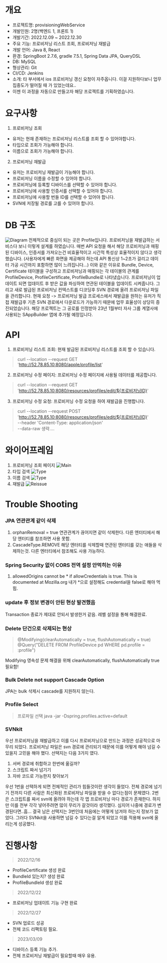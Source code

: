 # 개요
- 프로젝트명: provisioningWebService
- 개발인원: 2명(백엔드 1, 프론트 1)
- 개발기간: 2022.12.09 ~ 2022.12.30
- 주요 기능: 프로비저닝 리스트 조회, 프로비저닝 재발급
- 개발 언어: Java 8, React
- 환경: SpringBoot 2.7.6, gradle 7.5.1, Spring Data JPA, QueryDSL
- DB: MySQL
- 형상관리: Git
- CI/CD: Jenkins
- 소개: 타 부서에서 ios 프로비저닝 갱신 요청이 자주옵니다. 이걸 지원하다보니 업무 집중도가 떨어질 때 가 있었는데요.. 
- 이젠 이 과정을 자동으로 만들고자 해당 프로젝트를 기획하였습니다.

# 요구사항
1. 프로비저닝 조회 
- 유저는 현재 존재하는 프로비저닝 리스트를 조회 할 수 있어야합니다.
- 타입으로 조회가 가능해야 합니다.
- 이름으로 조회가 가능해야 합니다.
2. 프로비저닝 재발급
- 유저는 프로비저닝 재발급이 가능해야 합니다.
- 프로비저닝 이름을 수정할 수 있어야 합니다.
- 프로비저닝에 등록할 디바이스를 선택할 수 있어야 합니다.
- 프로비저닝에 사용할 인증서를 선택할 수 있어야 합니다.
- 프로비저닝에 사용할 번들 ID를 선택할 수 있어야 합니다.
- SVN에 저장될 경로를 고를 수 있어야 합니다.

# DB 구조

![Diagram](TableDiagram.png)
전체적으로 중심이 되는 곳은 Profile입니다. 프로비저닝을 재발급하는 서비스다 보니 이렇게 설계를 하였습니다.
매번 API 요청을 해서 해당 프로비저닝과 매핑된 디바이스, 인증서를 가져오는건 비효율적이고 시간적 특성상 효율적이지 않다고 생각했습니다.
(사용자에게 빠른 화면을 제공해야 하는데 API 통신상 1~2초가 걸리고 데이터 가공 시간까지 포함하면 많이 느려집니다...)
이와 같은 이유로 Bundle, Device, Certificate 테이블을 구성하고 프로비저닝과 매핑되는 각 테이블의 관계를
ProfileDevice, ProfileCertificate, ProfileBundle로 나타냈습니다.
프로비저닝이 업데이트 되면 업데이트 후 받은 값을 파싱하여 연관된 테이블을 업데이트 시켜줍니다.
그리고 새로 발급된 프로비저닝 컨텍스트를 디코딩후 SVN 경로에 올려 프로비저닝 파일을 관리합니다.
현재 요청 -> 프로비저닝 발급 프로세스에서 재발급을 원하는 유저가 직접 재발급후 기존 SVN 경로에서 다운로드가 가능하기 때문에 업무
효율성이 상당히 증진되었습니다. 해당 프로젝트는 그 공로를 인정받아 23년 1월부터 자사 그룹 계열사에 사용되는 SAppBuilder 앱에 추가될 예정입니다.

# API 
1. 프로비저닝 리스트 조회: 현재 발급된 프로비저닝 리스트를 조회 할 수 있습니다.
>curl --location --request GET 'http://52.78.85.10:8080/apple/profile/list'
2. 프로비저닝 수정 페이지: 프로비저닝 수정 페이지에 사용될 데이터를 제공합니다.
>curl --location --request GET 'http://52.78.85.10:8080/resources/profiles/edit/${프로비저닝ID}'
3. 프로비저닝 수정 요청: 프로비저닝 수정 요청을 하여 재발급을 진행합니다.
>curl --location --request POST 'http://52.78.85.10:8080/resources/profiles/edit/${프로비저닝ID}' \
--header 'Content-Type: application/json' \
--data-raw 생략....

# 와이어프레임
1. 프로비저닝 조회 페이지
![Main](main.png)
2. 타입 검색
![Type](typeSearch.png)
3. 이름 검색
![Type](nameSearch.png)
4. 재발급
![Reissue](editMain.png)


# Trouble Shooting

### JPA 연관관계 같이 삭제
1. orphanRemoval = true 연관관계가 끊어지면 같이 삭제한다. 다른 엔터티에서 해당 엔터티를 참조하면 사용 못함.
2. CascadeType.REMOVE 해당 엔터티를 삭제할때 연관된 엔터티를 갖는 애들을 삭제하는것. 다른 엔터티에서 참조해도 사용 가능하다.


### Spring Security 없이 CORS 전역 설정 안먹히는 이유
1. allowedOrigins cannot be * if allowCredentials is true. This is documented at Mozilla.org
내가 *으로 설정해도 credential을 false로 해야 먹힘.

### update 후 정보 변경이 안된 현상 발견했음
Transaction 종료가 제대로 안되서 발생한거 같음.
레벨 설정을 통해 해결완료.

### Delete 단건으로 삭제되는 현상
>@Modifying(clearAutomatically = true, flushAutomatically = true)
@Query("DELETE FROM ProfileDevice pd WHERE pd.profile = :profile")

Modifying 영속성 문제 해결을 위해 clearAutomatically, flushAutomatically true 필요함!


### Bulk Delete not support Cascade Option
JPA는 bulk 삭제시 cascade를 지원하지 않는다.

### Profile Select
> 프로파일 선택
> java -jar -Dspring.profiles.active=default

### SVNkit
우선 프로비저닝을 재발급하고 이를 다시 프로비저닝으로 만드는 과정은 성공적으로 마무리 되었다.
프로비저닝 파일은 svn 경로에 관리되기 때문에 이를 어떻게 해야 넘길 수 있을지 고민을 해야 했다.
선택지는 다음 3가지 였다.
1. 서버 경로에 취합하고 한번에 옮길까?
2. 스크립트 짜서 넘기기
3. 자바 코드로 가능한지 찾아보기

우선 1번을 선택하게 되면 전체적인 관리가 힘들것이란 생각이 들었다. 전체 경로에 넘기기 전까지
다른 사람은 최신화된 프로비저닝 파일을 받을 수 없다는점이 문제였다.
2번은 스크립트를 짜서 svn에 올려야 하는데 각 앱 프로비저닝 마다 경로가 존재한다. 하지만 이를 전부 각각
넣어주려면 많이 무리가 갈것이라 생각했다. 심지어 나중에 경로가 변경된다면..흠...
결국 남은 선택지는 3번인데 처음에는 어떻게 넘겨야 하는지 정보가 없었다.
그러다 SVNkit을 사용하면 넘길 수 있다는걸 알게 되었고 이를 적용해 svn에 올리는게 성공했다.

# 진행사항 
>2022/12/16
- ProfileCertificate 생성 완료
- BundleId 있는지? 생성 완료
- ProfileBundleId 생성 완료
>2022/12/22
- 프로비저닝 업데이트 기능 구현 완료
>2022/12/27
- SVN 업로드 성공
- 전체 코드 리팩토링 필요.
>2023/03/09
- 디바이스 등록 기능 추가.
- 전체 프로비저닝 재발급이 필요할때 매우 유용.